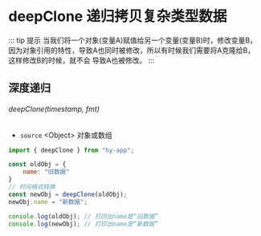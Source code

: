 # deepClone 递归拷贝复杂类型数据

::: tip 提示
当我们将一个对象(变量A)赋值给另一个变量(变量B)时，修改变量B，因为对象引用的特性，导致A也同时被修改，所以有时候我们需要将A克隆给B，这样修改B的时候，就不会 导致A也被修改。
:::


## 深度递归
###### deepClone(timestamp, fmt)

- `source` \<Object> 对象或数组

```javascript
import { deepClone } from "hy-app";

const oldObj = {
    name: "旧数据"
}
// 时间格式转换
const newObj = deepClone(oldObj);
newObj.name = "新数据";

console.log(oldObj); // 打印出name是“旧数据”
console.log(newObj); // 打印出name是“新数据”
```
